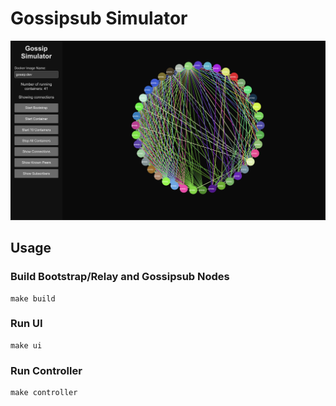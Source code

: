 # Gossipsub Simulator

![Gossipsub Simulator](https://github.com/dozyio/gossipsub-simulator/blob/main/docs/images/screenshot.png?raw=true "Gossipsub Simulator")

## Usage

### Build Bootstrap/Relay and Gossipsub Nodes
```
make build
```

### Run UI
```
make ui
```

### Run Controller
```
make controller
```
